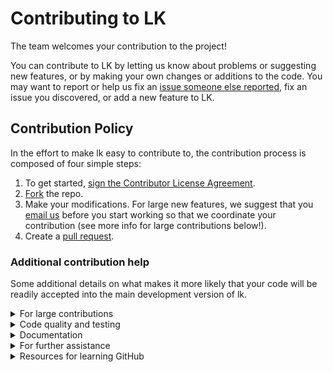 # Contributing to LK
The team welcomes your contribution to the project! 

You can contribute to LK by letting us know about problems or suggesting new features, or by making your own changes or additions to the code. You may want to report or help us fix an [issue someone else reported](https://github.com/NREL/lk/issues), fix an issue you discovered, or add a new feature to LK. 

## Contribution Policy  
In the effort to make lk easy to contribute to, the contribution process is composed of four simple steps:  

1. To get started, <a href="https://www.clahub.com/agreements/NREL/lk">sign the Contributor License Agreement</a>.
2. [Fork](https://help.github.com/articles/fork-a-repo/) the repo.
3. Make your modifications.  For large new features, we suggest that you [email us](nicholas.diorio@nrel.gov) before you start working so that we coordinate your contribution (see more info for large contributions below!).
4. Create a [pull request](https://help.github.com/articles/about-pull-requests/).

### Additional contribution help
Some additional details on what makes it more likely that your code will be readily accepted into the main development version of lk.

<details><summary>For large contributions</summary>
<p>
If your contribution is larger (e.g. a new feature), it helps us to have a detailed description of the project that you are proposing, the precise functionalities that you plan to implement as part of the project, and a time frame for implementation. After we review your materials, we may ask you to revise your materials. For the greatest likelihood of success, it would be great to align on functionalities to be addressed.  
</p>
</details>

<details><summary>Code quality and testing</summary>
<p>
We want SAM to adhere to high quality standards. Please try and broadly adhere to the same style of code in the area you will be working. Any bugs, either discovered by you, us, or any users will be tracked on the GitHub issues page. We request you that you take full responsibility for correcting bugs. We'd also really love for you to write a new unit test for the code you contribute!
</p>
</details>


<details><summary>Documentation</summary>
<p>
Proper documentation is crucial for our users; without it users will not know how to use your contribution!  If you add a new feature to lk, we please ask you to submit some documentation as a Word, LaTex, Markdown or simple text document.

</p>
</details>

<details><summary>For further assistance</summary>
<p>
Nicholas DiOrio  
NREL Software Engineering  
nicholas.diorio@nrel.gov  
303.384.7359
</p>
</details>

<details><summary>Resources for learning GitHub</summary>
<p>

If you are new to GitHub, you can find helpful articles to help you learn how it works on the web. Some examples are:

* [Using the Fork-and-Branch Git Workflow](https://blog.scottlowe.org/2015/01/27/using-fork-branch-git-workflow/) from Scott's Weblog is a good introduction.

* [Git Concepts: Branches, Forks, and Pull Requests](http://willi.am/blog/2014/05/12/git-concepts-branches-forks-and-pull-requests/) from Will Anderson is useful, although the video on the page does not work.

* [3.2 Git Branching - Basic Branching and Merging](https://www.git-scm.com/book/en/v2/Git-Branching-Basic-Branching-and-Merging) from the Git documentation.

* [Fork a Repo](https://help.github.com/articles/fork-a-repo/) from GitHub Help.

* [About pull requests](https://help.github.com/articles/about-pull-requests/) from GitHub Help.

</p>
</details>

